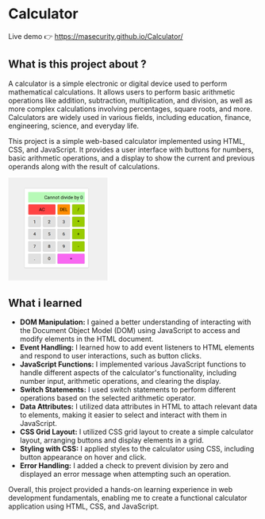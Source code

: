 # Calculator
Live demo &#128073;  https://masecurity.github.io/Calculator/
## What is this project about ?
A calculator is a simple electronic or digital device used to perform mathematical calculations. It allows users to perform basic arithmetic operations like addition, subtraction, multiplication, and division, as well as more complex calculations involving percentages, square roots, and more. Calculators are widely used in various fields, including education, finance, engineering, science, and everyday life.

This project is a simple web-based calculator implemented using HTML, CSS, and JavaScript. It provides a user interface with buttons for numbers, basic arithmetic operations, and a display to show the current and previous operands along with the result of calculations.

<img src="./images/Calculator.png" width="200px" height="auto">

## What i learned
- <strong>DOM Manipulation:</strong> I gained a better understanding of interacting with the Document Object Model (DOM) using JavaScript to access and modify elements in the HTML document.
- <strong>Event Handling:</strong> I learned how to add event listeners to HTML elements and respond to user interactions, such as button clicks.
- <strong>JavaScript Functions:</strong> I implemented various JavaScript functions to handle different aspects of the calculator's functionality, including number input, arithmetic   operations, and clearing the display.
- <strong>Switch Statements:</strong> I used switch statements to perform different operations based on the selected arithmetic operator.
- <strong>Data Attributes:</strong> I utilized data attributes in HTML to attach relevant data to elements, making it easier to select and interact with them in JavaScript.
- <strong>CSS Grid Layout:</strong> I utilized CSS grid layout to create a simple calculator layout, arranging buttons and display elements in a grid.
- <strong>Styling with CSS:</strong> I applied styles to the calculator using CSS, including button appearance on hover and click.
- <strong>Error Handling:</strong> I added a check to prevent division by zero and displayed an error message when attempting such an operation.

Overall, this project provided a hands-on learning experience in web development fundamentals, enabling me to create a functional calculator application using HTML, CSS, and JavaScript.
